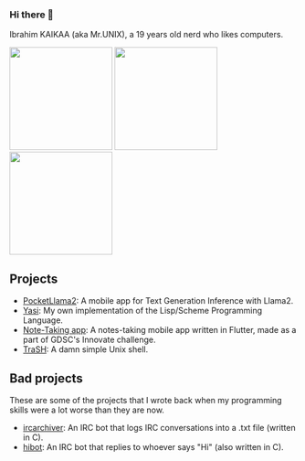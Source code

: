 ### Hi there 👋

Ibrahim KAIKAA (aka Mr.UNIX), a 19 years old nerd who likes computers.

<img height="180em" src="https://github-readme-stats.vercel.app/api?username=mrunix00&theme=gruvbox&layout=compact&card_width=450px" /> <img height="180em" src="https://github-readme-stats.vercel.app/api/top-langs/?username=mrunix00&theme=gruvbox&layout=compact&card_width=325&hide=html,css,Makefile,swift,objective-c,kotlin,cmake" /> <img height="180em" src="https://github-readme-streak-stats.herokuapp.com/?user=mrunix00&theme=gruvbox&layout=compact&card_width=450px" />

## Projects

- [PocketLlama2](https://github.com/mrunix00/pocketllama2): A mobile app for Text Generation Inference with Llama2.
- [Yasi](https://www.github.com/mrunix00/Yasi): My own implementation of the Lisp/Scheme Programming Language.
- [Note-Taking app](https://github.com/GDSC-USTOMB/innovate-mobile-challenge): A notes-taking mobile app written in Flutter, made as a part of GDSC's Innovate challenge.
- [TraSH](https://www.github.com/mrunix00/trash): A damn simple Unix shell.

## Bad projects
These are some of the projects that I wrote back when my programming skills were a lot worse than they are now.
- [ircarchiver](https://www.github.com/mrunix00/ircarchiver): An IRC bot that logs IRC conversations into a .txt file (written in C).
- [hibot](https://www.github.com/mrunix00/hibot): An IRC bot that replies to whoever says "Hi" (also written in C).

